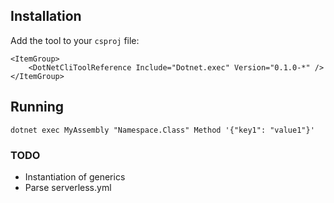 ## Installation 

Add the tool to your `csproj` file:

```
<ItemGroup>
    <DotNetCliToolReference Include="Dotnet.exec" Version="0.1.0-*" />
</ItemGroup>
```

## Running

```
dotnet exec MyAssembly "Namespace.Class" Method '{"key1": "value1"}'
```

### TODO

- Instantiation of generics
- Parse serverless.yml